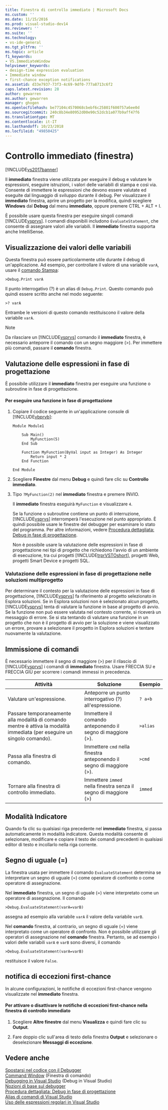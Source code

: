 ```yaml
---
title: Finestra di controllo immediato | Microsoft Docs
ms.custom: ''
ms.date: 11/15/2016
ms.prod: visual-studio-dev14
ms.reviewer: ''
ms.suite: ''
ms.technology:
- vs-ide-general
ms.tgt_pltfrm: ''
ms.topic: article
f1_keywords:
- VS.ImmediateWindow
helpviewer_keywords:
- design-time expression evaluation
- Immediate window
- first-chance exception notifications
ms.assetid: d33e7937-73f3-4c69-9df0-777a8713c6f2
caps.latest.revision: 28
author: gewarren
ms.author: gewarren
manager: ghogen
ms.openlocfilehash: be77104c4570068cbebf6c25801f600757a6ee0d
ms.sourcegitcommit: 240c8b34e80952d00e90c52dcb1a077b9aff47f6
ms.translationtype: MT
ms.contentlocale: it-IT
ms.lasthandoff: 10/23/2018
ms.locfileid: "49850425"
---
```

# <a name="immediate-window"></a>Controllo immediato (finestra)
[!INCLUDE[vs2017banner](../../includes/vs2017banner.md)]

  
Il **immediato** finestra viene utilizzata per eseguire il debug e valutare le espressioni, eseguire istruzioni, i valori delle variabili di stampa e così via. Consente di immettere le espressioni che devono essere valutate ed eseguite dal linguaggio di sviluppo durante il debug. Per visualizzare il **immediato** finestra, aprire un progetto per la modifica, quindi scegliere **Windows** dal **Debug** dal menu **immediato**, oppure premere CTRL + ALT + I.  
  
 È possibile usare questa finestra per eseguire singoli comandi [!INCLUDE[vsprvs](../../includes/vsprvs-md.md)]. I comandi disponibili includono `EvaluateStatement`, che consente di assegnare valori alle variabili. Il **immediato** finestra supporta anche IntelliSense.  
  
## <a name="displaying-the-values-of-variables"></a>Visualizzazione dei valori delle variabili  
 Questa finestra può essere particolarmente utile durante il debug di un'applicazione. Ad esempio, per controllare il valore di una variabile `varA`, usare il [comando Stampa](../../ide/reference/print-command.md):  
  
```  
>Debug.Print varA  
```  
  
 Il punto interrogativo (?) è un alias di `Debug.Print`. Questo comando può quindi essere scritto anche nel modo seguente:  
  
```  
>? varA  
```  
  
 Entrambe le versioni di questo comando restituiscono il valore della variabile `varA`.  
  
> [!NOTE]
>  Da rilasciare un [!INCLUDE[vsprvs](../../includes/vsprvs-md.md)] comando il **immediato** finestra, è necessario anteporre il comando con un segno maggiore (>). Per immettere più comandi, passare il **comando** finestra.  
  
## <a name="design-time-expression-evaluation"></a>Valutazione delle espressioni in fase di progettazione  
 È possibile utilizzare il **immediato** finestra per eseguire una funzione o subroutine in fase di progettazione.  
  
#### <a name="to-execute-a-function-at-design-time"></a>Per eseguire una funzione in fase di progettazione  
  
1. Copiare il codice seguente in un'applicazione console di [!INCLUDE[vbprvb](../../includes/vbprvb-md.md)]:  
  
   ```  
   Module Module1  
  
       Sub Main()  
           MyFunction(5)  
       End Sub  
  
       Function MyFunction(ByVal input as Integer) As Integer  
           Return input * 2  
       End Function  
  
   End Module  
   ```  
  
2. Scegliere **Finestre** dal menu **Debug** e quindi fare clic su **Controllo immediato**.  
  
3. Tipo `?MyFunction(2)` nel **immediato** finestra e premere INVIO.  
  
    Il **immediato** finestra eseguirà `MyFunction` e visualizzare `4`.  
  
   Se la funzione o subroutine contiene un punto di interruzione, [!INCLUDE[vsprvs](../../includes/vsprvs-md.md)] interromperà l'esecuzione nel punto appropriato. È quindi possibile usare le finestre del debugger per esaminare lo stato del programma. Per altre informazioni, vedere [Procedura dettagliata: Debug in fase di progettazione](../../debugger/walkthrough-debugging-at-design-time.md).  
  
   Non è possibile usare la valutazione delle espressioni in fase di progettazione nei tipi di progetto che richiedono l'avvio di un ambiente di esecuzione, tra cui progetti [!INCLUDE[trprVSTOshort](../../includes/trprvstoshort-md.md)], progetti Web, progetti Smart Device e progetti SQL.  
  
### <a name="design-time-expression-evaluation-in-multi-project-solutions"></a>Valutazione delle espressioni in fase di progettazione nelle soluzioni multiprogetto  
 Per determinare il contesto per la valutazione delle espressioni in fase di progettazione, [!INCLUDE[vsprvs](../../includes/vsprvs-md.md)] fa riferimento al progetto selezionato in Esplora soluzioni. Se in Esplora soluzioni non è selezionato alcun progetto, [!INCLUDE[vsprvs](../../includes/vsprvs-md.md)] tenta di valutare la funzione in base al progetto di avvio. Se la funzione non può essere valutata nel contesto corrente, si riceverà un messaggio di errore. Se si sta tentando di valutare una funzione in un progetto che non è il progetto di avvio per la soluzione e viene visualizzato un errore, provare a selezionare il progetto in Esplora soluzioni e tentare nuovamente la valutazione.  
  
## <a name="entering-commands"></a>Immissione di comandi  
 È necessario immettere il segno di maggiore (>) per il rilascio di [!INCLUDE[vsprvs](../../includes/vsprvs-md.md)] i comandi di **immediato** finestra. Usare FRECCIA SU e FRECCIA GIÙ per scorrere i comandi immessi in precedenza.  
  
|Attività|Soluzione|Esempio|  
|----------|--------------|-------------|  
|Valutare un'espressione.|Anteporre un punto interrogativo (?) all'espressione.|`? a+b`|  
|Passare temporaneamente alla modalità di comando mentre è attiva la modalità immediata (per eseguire un singolo comando).|Immettere il comando anteponendo il segno di maggiore (>).|`>alias`|  
|Passa alla finestra di comando.|Immettere `cmd` nella finestra anteponendo il segno di maggiore (>).|`>cmd`|  
|Tornare alla finestra di controllo immediato.|Immettere `immed` nella finestra senza il segno di maggiore (>)|`immed`|  
  
## <a name="mark-mode"></a>Modalità Indicatore  
 Quando fa clic su qualsiasi riga precedente nel **immediato** finestra, si passa automaticamente in modalità indicatore. Questa modalità consente di selezionare, modificare e copiare il testo dei comandi precedenti in qualsiasi editor di testo e incollarlo nella riga corrente.  
  
## <a name="the-equals--sign"></a>Segno di uguale (=)  
 La finestra usata per immettere il comando `EvaluateStatement` determina se interpretare un segno di uguale (=) come operatore di confronto o come operatore di assegnazione.  
  
 Nel **immediato** finestra, un segno di uguale (=) viene interpretato come un operatore di assegnazione. Il comando  
  
```  
>Debug.EvaluateStatement(varA=varB)  
```  
  
 assegna ad esempio alla variabile `varA` il valore della variabile `varB`.  
  
 Nel **comando** finestra, al contrario, un segno di uguale (=) viene interpretato come un operatore di confronto. Non è possibile utilizzare gli operatori di assegnazione nel **comando** finestra. Pertanto, se ad esempio i valori delle variabili `varA` e `varB` sono diversi, il comando  
  
```  
>Debug.EvaluateStatement(varA=varB)  
```  
  
 restituisce il valore `False`.  
  
## <a name="first-chance-exception-notifications"></a>notifica di eccezioni first-chance  
 In alcune configurazioni, le notifiche di eccezioni first-chance vengono visualizzate nel **immediato** finestra.  
  
#### <a name="to-toggle-first-chance-exception-notifications-in-the-immediate-window"></a>Per attivare o disattivare le notifiche di eccezioni first-chance nella finestra di controllo immediato  
  
1.  Scegliere **Altre finestre** dal menu **Visualizza** e quindi fare clic su **Output**.  
  
2.  Fare doppio clic sull'area di testo della finestra **Output** e selezionare o deselezionare **Messaggi di eccezione**.  
  
## <a name="see-also"></a>Vedere anche  
 [Spostarsi nel codice con il Debugger](../../debugger/navigating-through-code-with-the-debugger.md)   
 [Command Window](../../ide/reference/command-window.md)  (Finestra di comando)  
 [Debugging in Visual Studio](../../debugger/debugging-in-visual-studio.md)  (Debug in Visual Studio)  
 [Nozioni di base sul debugger](../../debugger/debugger-basics.md)   
 [Procedura dettagliata: Debug in fase di progettazione](../../debugger/walkthrough-debugging-at-design-time.md)   
 [Alias di comandi di Visual Studio](../../ide/reference/visual-studio-command-aliases.md)   
 [Uso delle espressioni regolari in Visual Studio](../../ide/using-regular-expressions-in-visual-studio.md)



